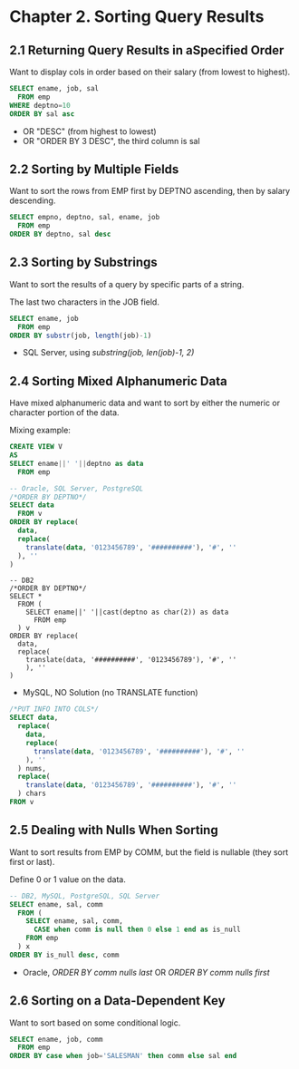 # Chapter 2. Sorting Query Results

## 2.1 **Returning Query Results in aSpecified Order**
Want to display cols in order based on their salary (from lowest to highest).

```sql
SELECT ename, job, sal
  FROM emp
WHERE deptno=10
ORDER BY sal asc
```

- OR "DESC" (from highest to lowest)
- OR "ORDER BY 3 DESC", the third column is sal

## 2.2 **Sorting by Multiple Fields**
Want to sort the rows from EMP first by DEPTNO ascending, then by salary descending. 

```sql
SELECT empno, deptno, sal, ename, job
  FROM emp
ORDER BY deptno, sal desc
```

## 2.3 **Sorting by Substrings**
Want to sort the results of a query by specific parts of a string.

The last two characters in the JOB field. 
```sql
SELECT ename, job
  FROM emp
ORDER BY substr(job, length(job)-1)
```

- SQL Server, using *substring(job, len(job)-1, 2)*

## 2.4 **Sorting Mixed Alphanumeric Data**
Have mixed alphanumeric data and want to sort by either the numeric or character portion of the data.

Mixing example:
```sql
CREATE VIEW V
AS
SELECT ename||' '||deptno as data
  FROM emp
```

```sql
-- Oracle, SQL Server, PostgreSQL
/*ORDER BY DEPTNO*/
SELECT data
  FROM v
ORDER BY replace(
  data,
  replace(
    translate(data, '0123456789', '##########'), '#', ''
  ), ''
)
```

```DB2
-- DB2
/*ORDER BY DEPTNO*/
SELECT *
  FROM (
    SELECT ename||' '||cast(deptno as char(2)) as data
      FROM emp
  ) v
ORDER BY replace(
  data,
  replace(
    translate(data, '##########', '0123456789'), '#', ''
    ), ''
)
```

- MySQL, NO Solution (no TRANSLATE function)

```sql
/*PUT INFO INTO COLS*/
SELECT data, 
  replace(
    data,
    replace(
      translate(data, '0123456789', '##########'), '#', ''
    ), ''
  ) nums,
  replace(
    translate(data, '0123456789', '##########'), '#', ''
  ) chars
FROM v
```

## 2.5 **Dealing with Nulls When Sorting**
Want to sort results from EMP by COMM, but the field is nullable (they sort first or last). 

Define 0 or 1 value on the data.
```sql
-- DB2, MySQL, PostgreSQL, SQL Server
SELECT ename, sal, comm
  FROM (
    SELECT ename, sal, comm, 
      CASE when comm is null then 0 else 1 end as is_null
    FROM emp
  ) x
ORDER BY is_null desc, comm
```

- Oracle, *ORDER BY comm nulls last* OR *ORDER BY comm nulls first*

## 2.6 **Sorting on a Data-Dependent Key**
Want to sort based on some conditional logic. 

```sql
SELECT ename, job, comm
  FROM emp
ORDER BY case when job='SALESMAN' then comm else sal end
```




